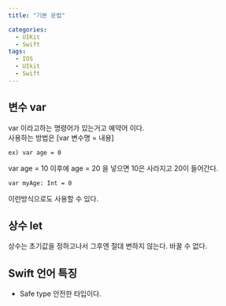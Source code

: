 ```yaml
---
title: "기본 문법"

categories:
  - UIKit
  - Swift
tags:
  - IOS
  - UIkit
  - Swift
---
```


## 변수 var
var 이라고하는 명령어가 있는거고 예약어 이다.  
사용하는 방법은 [var 변수명 = 내용]  
~~~
ex) var age = 0
~~~
var age = 10  이후에 age = 20 을 넣으면 10은 사라지고 20이 들어간다.  
~~~
var myAge: Int = 0
~~~
이런방식으로도 사용할 수 있다.

## 상수 let
상수는 초기값을 정하고나서 그후엔 절대 변하지 않는다. 바꿀 수 없다.

## Swift 언어 특징
- Safe type 안전한 타입이다.
